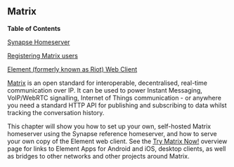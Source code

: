 ## Matrix

**Table of Contents**

[Synapse Homeserver](#module-services-matrix-synapse)

[Registering Matrix users](#module-services-matrix-register-users)

[Element (formerly known as Riot) Web Client](#module-services-matrix-element-web)

[Matrix](https://matrix.org/) is an open standard for interoperable, decentralised, real-time communication over IP. It can be used to power Instant Messaging, VoIP/WebRTC signalling, Internet of Things communication - or anywhere you need a standard HTTP API for publishing and subscribing to data whilst tracking the conversation history.

This chapter will show you how to set up your own, self-hosted Matrix homeserver using the Synapse reference homeserver, and how to serve your own copy of the Element web client. See the [Try Matrix Now!](https://matrix.org/docs/projects/try-matrix-now.html) overview page for links to Element Apps for Android and iOS, desktop clients, as well as bridges to other networks and other projects around Matrix.
